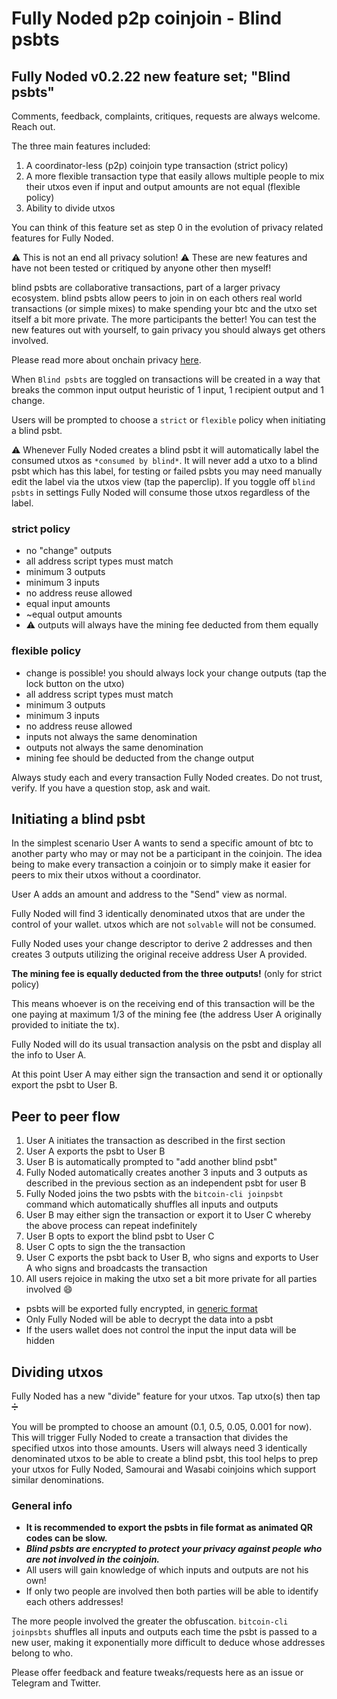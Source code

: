 # Fully Noded p2p coinjoin - Blind psbts

## Fully Noded v0.2.22 new feature set; "Blind psbts"

Comments, feedback, complaints, critiques, requests are always welcome. Reach out.

The three main features included:
1. A coordinator-less (p2p) coinjoin type transaction (strict policy)
2. A more flexible transaction type that easily allows multiple people to mix their utxos even if 
input and output amounts are not equal (flexible policy)
3. Ability to divide utxos

You can think of this feature set as step 0 in the evolution of privacy related features
for Fully Noded. 

⚠️ This is not an end all privacy solution!
⚠️ These are new features and have not been tested or critiqued by anyone other then myself!

blind psbts are collaborative transactions, part of a larger privacy ecosystem. 
blind psbts allow peers to join in on each others real world transactions (or simple mixes) to make spending 
your btc and the utxo set itself a bit more private. The more participants the better! You can test the new 
features out with yourself, to gain privacy you should always get others involved.

Please read more about onchain privacy [here](https://en.bitcoin.it/wiki/Privacy#Blockchain_attacks_on_privacy).

When `Blind psbts` are toggled on transactions will be created in a
way that breaks the common input output heuristic of  1 input, 1 recipient output and 1
change.

Users will be prompted to choose a `strict` or `flexible` policy when initiating a
blind psbt.

⚠️ Whenever Fully Noded creates a blind psbt it will automatically label the consumed utxos as 
`*consumed by blind*`. It will never add a utxo to a blind psbt which has this label, for testing
or failed psbts you may need manually edit the label via the utxos view (tap the paperclip).
If you toggle off `blind psbts` in settings Fully Noded will consume those utxos regardless of
the label.

### strict policy

- no "change" outputs
- all address script types must match
- minimum 3 outputs
- minimum 3 inputs
- no address reuse allowed
- equal input amounts
- ~equal output amounts
- ⚠️ outputs will always have the mining fee deducted from them equally

### flexible policy

- change is possible! you should always lock your change outputs (tap the lock button on the utxo)
- all address script types must match
- minimum 3 outputs
- minimum 3 inputs
- no address reuse allowed
- inputs not always the same denomination
- outputs not always the same denomination
- mining fee should be deducted from the change output

Always study each and every transaction Fully Noded creates. Do not trust, verify.
If you have a question stop, ask and wait.

## Initiating a blind psbt

In the simplest scenario User A wants to send a specific amount of btc to another
party who may or may not be a participant in the coinjoin. The idea being to make
every transaction a coinjoin or to simply make it easier for peers to mix their utxos
without a coordinator.

User A adds an amount and address to the "Send" view as normal.

Fully Noded will find 3 identically denominated utxos that are under the control
of your wallet. utxos which are not `solvable` will not be consumed.

Fully Noded uses your change descriptor to derive 2 addresses and then creates 3
outputs utilizing the original receive address User A provided.

**The mining fee is equally deducted from the three outputs!** (only for strict policy)

This means whoever is on the receiving end of this transaction will be the one
paying at maximum 1/3 of the mining fee (the address User A originally provided
to initiate the tx).

Fully Noded will do its usual transaction analysis on the psbt and display all
the info to User A.

At this point User A may either sign the transaction and send it or optionally
export the psbt to User B.

## Peer to peer flow

1. User A initiates the transaction as described in the first section
2. User A exports the psbt to User B
3. User B is automatically prompted to "add another blind psbt"
4. Fully Noded automatically creates another 3 inputs and 3 outputs as
described in the previous section as an independent psbt for user B
5. Fully Noded joins the two psbts with the `bitcoin-cli joinpsbt` command which
automatically shuffles all inputs and outputs
6. User B may either sign the transaction or export it to User C whereby the
above process can repeat indefinitely
7. User B opts to export the blind psbt to User C
8. User C opts to sign the the transaction
9. User C exports the psbt back to User B, who signs and exports to User A who
signs and broadcasts the transaction
10. All users rejoice in making the utxo set a bit more private for all parties involved 😄

- psbts will be exported fully encrypted, in [generic format](https://github.com/BlockchainCommons/Research/blob/master/papers/bcr-2020-005-ur.md)
- Only Fully Noded will be able to decrypt the data into a psbt
- If the users wallet does not control the input the input data will be hidden

## Dividing utxos

Fully Noded has a new "divide" feature for your utxos. Tap utxo(s) then tap ➗

You will be prompted to choose an amount (0.1, 0.5, 0.05, 0.001 for now). This will
trigger Fully Noded to create a transaction that divides the specified utxos into those
amounts. Users will always need 3 identically denominated utxos to be able to create a
blind psbt, this tool helps to prep your utxos for Fully Noded, Samourai and
Wasabi coinjoins which support similar denominations.

### General info

- **It is recommended to export the psbts in file format as animated QR codes can be slow.**
- ***Blind psbts are encrypted to protect your privacy against people who are not involved in the coinjoin.***
- All users will gain knowledge of which inputs and outputs are not his own!
- If only two people are involved then both parties will be able to identify each others addresses!

The more people involved the greater the obfuscation. `bitcoin-cli joinpsbts` shuffles
all inputs and outputs each time the psbt is passed to a new user, making it exponentially
more difficult to deduce whose addresses belong to who.

Please offer feedback and feature tweaks/requests here as an issue or Telegram and Twitter.
